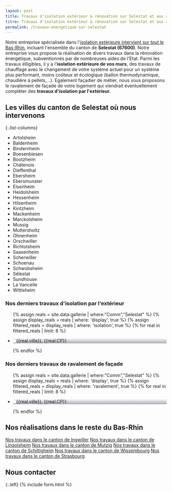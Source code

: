 ```yaml
---
layout: post
title: Travaux d'isolation extérieur & rénovation sur Selestat et aux alentours
titre: Travaux d'isolation extérieur & rénovation sur Selestat et aux alentours
permalink: /travaux-energetique-sur-selestat
---
```

Notre entreprise spécialisée dans l'[isolation extérieure intervient sur tout le Bas-Rhin](/isolation-extérieure/), incluant l'ensemble du canton de <strong>Selestat (67600)</strong>. 
Notre entreprise vous propose la réalisation de divers travaux dans la rénovation énergétique, subventionnés par de nombreuses aides de l'Etat.
Parmi les travaux élligibles, il y a l'<strong>isolation extérieure de vos murs</strong>, des travaux de chauffage avec le changement de votre système actuel pour un système plus performant, moins coûteux et écologique (ballon thermodynamique, chaudière à pellets,...). Egalement façadier de métier, nous vous proposons le ravalement de façade de votre logement qui viendrait éventuellement compléter des <strong>travaux d'isolation par l'extérieur</strong>.

## Les villes du canton de Selestat où nous intervenons

{:.list-columns}
- Artolsheim 
- Baldenheim 
- Bindernheim 
- Boesenbiesen 
- Bootzheim 
- Châtenois 
- Dieffenthal 
- Ebersheim 
- Ebersmunster 
- Elsenheim 
- Heidolsheim 
- Hessenheim 
- Hilsenheim 
- Kintzheim 
- Mackenheim 
- Marckolsheim 
- Mussig 
- Muttersholtz 
- Ohnenheim 
- Orschwiller 
- Richtolsheim 
- Saasenheim 
- Scherwiller 
- Schoenau 
- Schwobsheim 
- Sélestat 
- Sundhouse 
- La Vancelle 
- Wittisheim  

### Nos derniers travaux d'isolation par l'extérieur
  <ul class="grid four">
        {% assign reals = site.data.gallerie | where:"Comm","Selestat" %}
    {% assign display_reals = reals | where: 'display', true %}
    {% assign filtered_reals = display_reals | where: 'isolation', true %}
    {% for real in filtered_reals | limit: 8 %}
      <li class="item-grid realisation" onclick="closebox()" style="background-image: linear-gradient(0deg, rgba(2,0,36,0.3197872899159664) 0%, rgba(255,255,255,0) 100%),url(../assets/images/realisations/{{real.img}});" data-image="{{real.img}}" data-ville="{{real.ville}}" data-cp="{{real.CP}}">
        <img src="../assets/images/realisations/{{real.img}}" alt="travaux de rénovation de façade à {{real.ville}}" style="display: none;">
        <p><img src="../assets/images/icones/map-marker.png" width="10">{{real.ville}}, {{real.CP}}</p>
      </li>
    {% endfor %}
  </ul>

### Nos derniers travaux de ravalement de façade
  <ul class="grid four">
        {% assign reals = site.data.gallerie | where:"Comm","Selestat" %}
    {% assign display_reals = reals | where: 'display', true %}
    {% assign filtered_reals = display_reals | where: 'ravalement', true %}
    {% for real in filtered_reals | limit: 8 %}
      <li class="item-grid realisation" onclick="closebox()" style="background-image: linear-gradient(0deg, rgba(2,0,36,0.3197872899159664) 0%, rgba(255,255,255,0) 100%),url(../assets/images/realisations/{{real.img}});" data-image="{{real.img}}" data-ville="{{real.ville}}" data-cp="{{real.CP}}">
        <img src="../assets/images/realisations/{{real.img}}" alt="travaux de rénovation de façade à {{real.ville}}" style="display: none;">
        <p><img src="../assets/images/icones/map-marker.png" width="10">{{real.ville}}, {{real.CP}}</p>
      </li>
    {% endfor %}
  </ul>

## Nos réalisations dans le reste du Bas-Rhin
[Nos travaux dans le canton de Ingwiller](/travaux-energetique-sur-ingwiller)
[Nos travaux dans le canton de Lingolsheim](/travaux-energetique-sur-lingolsheim)
[Nos travaux dans le canton de Mutzig](/travaux-energetique-sur-mutzig)
[Nos travaux dans le canton de Schiltigheim](/travaux-energetique-sur-schiltigheim)
[Nos travaux dans le canton de Wissembourg](/travaux-energetique-sur-wissembourg)
[Nos travaux dans le canton de Strasbourg](/travaux-energetique-sur-strasbourg)
## Nous contacter
{:.left}
{% include form.html %}